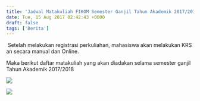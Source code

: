 ```yaml
---
title: 'Jadwal Matakuliah FIKOM Semester Ganjil Tahun Akademik 2017/2018'
date: Tue, 15 Aug 2017 02:42:43 +0000
draft: false
tags: ['Berita']
---
```


 Setelah melakukan registrasi perkuliahan, mahasiswa akan melakukan KRS an secara manual dan Online. 

Maka berikut daftar matakuliah yang akan diadakan selama semester ganjil Tahun Akademik 2017/2018

![](http://unda.ac.id/web/media/semester1_dan_3.jpg)

![](http://unda.ac.id/web/media/semester_5_dan_7.jpg)